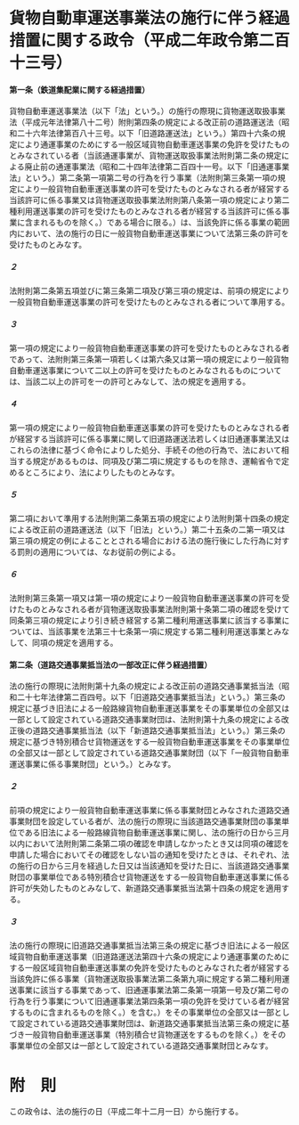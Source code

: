 # 貨物自動車運送事業法の施行に伴う経過措置に関する政令（平成二年政令第二百十三号）
#### 第一条（鉄道集配業に関する経過措置）
貨物自動車運送事業法（以下「法」という。）の施行の際現に貨物運送取扱事業法（平成元年法律第八十二号）附則第四条の規定による改正前の道路運送法（昭和二十六年法律第百八十三号。以下「旧道路運送法」という。）第四十六条の規定により通運事業のためにする一般区域貨物自動車運送事業の免許を受けたものとみなされている者（当該通運事業が、貨物運送取扱事業法附則第二条の規定による廃止前の通運事業法（昭和二十四年法律第二百四十一号。以下「旧通運事業法」という。）第二条第一項第二号の行為を行う事業（法附則第三条第一項の規定により一般貨物自動車運送事業の許可を受けたものとみなされる者が経営する当該許可に係る事業又は貨物運送取扱事業法附則第八条第一項の規定により第二種利用運送事業の許可を受けたものとみなされる者が経営する当該許可に係る事業に含まれるものを除く。）である場合に限る。）は、当該免許に係る事業の範囲内において、法の施行の日に一般貨物自動車運送事業について法第三条の許可を受けたものとみなす。
##### ２
法附則第二条第五項並びに第三条第二項及び第三項の規定は、前項の規定により一般貨物自動車運送事業の許可を受けたものとみなされる者について準用する。
##### ３
第一項の規定により一般貨物自動車運送事業の許可を受けたものとみなされる者であって、法附則第三条第一項若しくは第六条又は第一項の規定により一般貨物自動車運送事業について二以上の許可を受けたものとみなされるものについては、当該二以上の許可を一の許可とみなして、法の規定を適用する。
##### ４
第一項の規定により一般貨物自動車運送事業の許可を受けたものとみなされる者が経営する当該許可に係る事業に関して旧道路運送法若しくは旧通運事業法又はこれらの法律に基づく命令によりした処分、手続その他の行為で、法において相当する規定があるものは、同項及び第二項に規定するものを除き、運輸省令で定めるところにより、法によりしたものとみなす。
##### ５
第二項において準用する法附則第二条第五項の規定により法附則第十四条の規定による改正前の道路運送法（以下「旧法」という。）第二十五条の二第一項又は第三項の規定の例によることとされる場合における法の施行後にした行為に対する罰則の適用については、なお従前の例による。
##### ６
法附則第三条第一項又は第一項の規定により一般貨物自動車運送事業の許可を受けたものとみなされる者が貨物運送取扱事業法附則第十条第二項の確認を受けて同条第三項の規定により引き続き経営する第二種利用運送事業に該当する事業については、当該事業を法第三十七条第一項に規定する第二種利用運送事業とみなして、同項の規定を適用する。
#### 第二条（道路交通事業抵当法の一部改正に伴う経過措置）
法の施行の際現に法附則第十九条の規定による改正前の道路交通事業抵当法（昭和二十七年法律第二百四号。以下「旧道路交通事業抵当法」という。）第三条の規定に基づき旧法による一般路線貨物自動車運送事業をその事業単位の全部又は一部として設定されている道路交通事業財団は、法附則第十九条の規定による改正後の道路交通事業抵当法（以下「新道路交通事業抵当法」という。）第三条の規定に基づき特別積合せ貨物運送をする一般貨物自動車運送事業をその事業単位の全部又は一部として設定されている道路交通事業財団（以下「一般貨物自動車運送事業に係る事業財団」という。）とみなす。
##### ２
前項の規定により一般貨物自動車運送事業に係る事業財団とみなされた道路交通事業財団を設定している者が、法の施行の際現に当該道路交通事業財団の事業単位である旧法による一般路線貨物自動車運送事業に関し、法の施行の日から三月以内において法附則第二条第二項の確認を申請しなかったとき又は同項の確認を申請した場合においてその確認をしない旨の通知を受けたときは、それぞれ、法の施行の日から三月を経過した日又は当該通知を受けた日に、当該道路交通事業財団の事業単位である特別積合せ貨物運送をする一般貨物自動車運送事業に係る許可が失効したものとみなして、新道路交通事業抵当法第十四条の規定を適用する。
##### ３
法の施行の際現に旧道路交通事業抵当法第三条の規定に基づき旧法による一般区域貨物自動車運送事業（旧道路運送法第四十六条の規定により通運事業のためにする一般区域貨物自動車運送事業の免許を受けたものとみなされた者が経営する当該免許に係る事業（貨物運送取扱事業法第二条第九項に規定する第二種利用運送事業に該当する事業であって、旧通運事業法第二条第一項第一号及び第二号の行為を行う事業について旧通運事業法第四条第一項の免許を受けている者が経営するものに含まれるものを除く。）を含む。）をその事業単位の全部又は一部として設定されている道路交通事業財団は、新道路交通事業抵当法第三条の規定に基づき一般貨物自動車運送事業（特別積合せ貨物運送をするものを除く。）をその事業単位の全部又は一部として設定されている道路交通事業財団とみなす。
# 附　則
この政令は、法の施行の日（平成二年十二月一日）から施行する。
